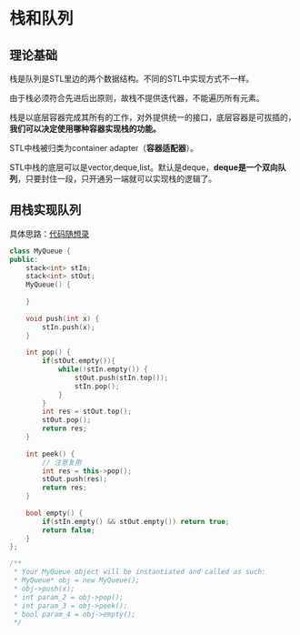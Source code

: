 # 栈和队列

## 理论基础

栈是队列是STL里边的两个数据结构。不同的STL中实现方式不一样。

由于栈必须符合先进后出原则，故栈不提供迭代器，不能遍历所有元素。

栈是以底层容器完成其所有的工作，对外提供统一的接口，底层容器是可拔插的，**我们可以决定使用哪种容器实现栈的功能。**

STL中栈被归类为container adapter（**容器适配器**）。

STL中栈的底层可以是vector,deque,list。默认是deque，**deque是一个双向队列**，只要封住一段，只开通另一端就可以实现栈的逻辑了。

## 用栈实现队列

具体思路：[代码随想录](https://programmercarl.com/0232.用栈实现队列.html#思路)

```cpp
class MyQueue {
public:
    stack<int> stIn;
    stack<int> stOut;
    MyQueue() {
        
    }
    
    void push(int x) {
        stIn.push(x);
    }
    
    int pop() {
        if(stOut.empty()){
            while(!stIn.empty()) {
                stOut.push(stIn.top());
                stIn.pop();
            }
        }
        int res = stOut.top();
        stOut.pop();
        return res;
    }
    
    int peek() {
        // 注意复用
        int res = this->pop();
        stOut.push(res);
        return res;
    }
    
    bool empty() {
        if(stIn.empty() && stOut.empty()) return true;
        return false;
    }
};

/**
 * Your MyQueue object will be instantiated and called as such:
 * MyQueue* obj = new MyQueue();
 * obj->push(x);
 * int param_2 = obj->pop();
 * int param_3 = obj->peek();
 * bool param_4 = obj->empty();
 */
```

